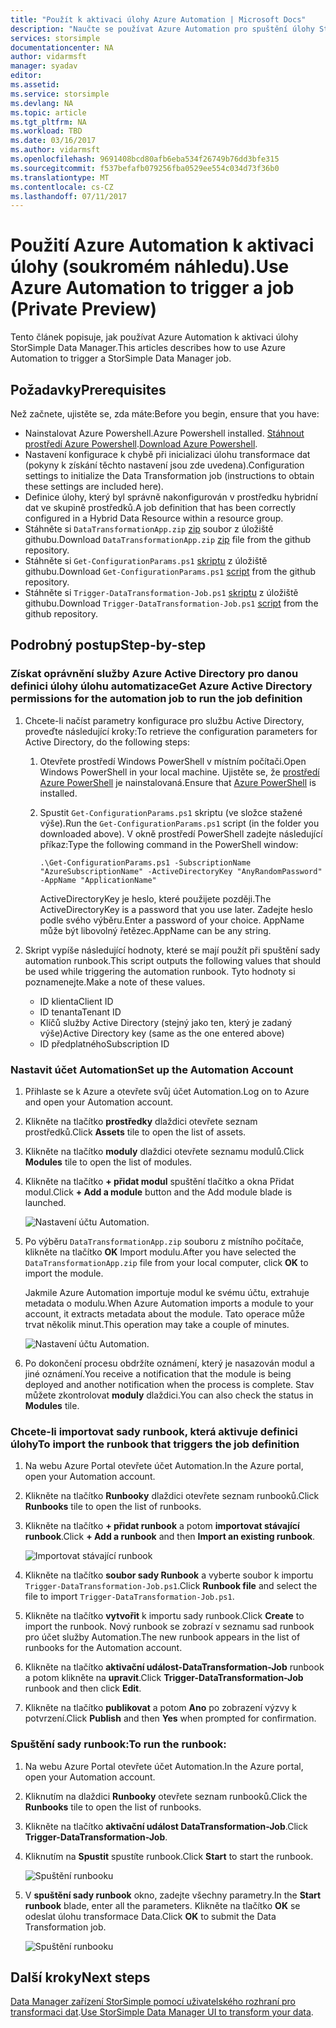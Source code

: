 ```yaml
---
title: "Použít k aktivaci úlohy Azure Automation | Microsoft Docs"
description: "Naučte se používat Azure Automation pro spuštění úlohy StorSimple Manager dat (soukromém náhledu)."
services: storsimple
documentationcenter: NA
author: vidarmsft
manager: syadav
editor: 
ms.assetid: 
ms.service: storsimple
ms.devlang: NA
ms.topic: article
ms.tgt_pltfrm: NA
ms.workload: TBD
ms.date: 03/16/2017
ms.author: vidarmsft
ms.openlocfilehash: 9691408bcd80afb6eba534f26749b76dd3bfe315
ms.sourcegitcommit: f537befafb079256fba0529ee554c034d73f36b0
ms.translationtype: MT
ms.contentlocale: cs-CZ
ms.lasthandoff: 07/11/2017
---
```

# <a name="use-azure-automation-to-trigger-a-job-private-preview"></a><span data-ttu-id="7fa77-103">Použití Azure Automation k aktivaci úlohy (soukromém náhledu).</span><span class="sxs-lookup"><span data-stu-id="7fa77-103">Use Azure Automation to trigger a job (Private Preview)</span></span>

<span data-ttu-id="7fa77-104">Tento článek popisuje, jak používat Azure Automation k aktivaci úlohy StorSimple Data Manager.</span><span class="sxs-lookup"><span data-stu-id="7fa77-104">This articles describes how to use Azure Automation to trigger a StorSimple Data Manager job.</span></span>

## <a name="prerequisites"></a><span data-ttu-id="7fa77-105">Požadavky</span><span class="sxs-lookup"><span data-stu-id="7fa77-105">Prerequisites</span></span>

<span data-ttu-id="7fa77-106">Než začnete, ujistěte se, zda máte:</span><span class="sxs-lookup"><span data-stu-id="7fa77-106">Before you begin, ensure that you have:</span></span>

*   <span data-ttu-id="7fa77-107">Nainstalovat Azure Powershell.</span><span class="sxs-lookup"><span data-stu-id="7fa77-107">Azure Powershell installed.</span></span> <span data-ttu-id="7fa77-108">[Stáhnout prostředí Azure Powershell](https://azure.microsoft.com/documentation/articles/powershell-install-configure/).</span><span class="sxs-lookup"><span data-stu-id="7fa77-108">[Download Azure Powershell](https://azure.microsoft.com/documentation/articles/powershell-install-configure/).</span></span>
*   <span data-ttu-id="7fa77-109">Nastavení konfigurace k chybě při inicializaci úlohu transformace dat (pokyny k získání těchto nastavení jsou zde uvedena).</span><span class="sxs-lookup"><span data-stu-id="7fa77-109">Configuration settings to initialize the Data Transformation job (instructions to obtain these settings are included here).</span></span>
*   <span data-ttu-id="7fa77-110">Definice úlohy, který byl správně nakonfigurován v prostředku hybridní dat ve skupině prostředků.</span><span class="sxs-lookup"><span data-stu-id="7fa77-110">A job definition that has been correctly configured in a Hybrid Data Resource within a resource group.</span></span>
*   <span data-ttu-id="7fa77-111">Stáhněte si `DataTransformationApp.zip` [zip](https://github.com/Azure-Samples/storsimple-dotnet-data-manager-get-started/raw/master/Azure%20Automation%20For%20Data%20Manager/DataTransformationApp.zip) soubor z úložiště githubu.</span><span class="sxs-lookup"><span data-stu-id="7fa77-111">Download `DataTransformationApp.zip` [zip](https://github.com/Azure-Samples/storsimple-dotnet-data-manager-get-started/raw/master/Azure%20Automation%20For%20Data%20Manager/DataTransformationApp.zip) file from the github repository.</span></span>
*   <span data-ttu-id="7fa77-112">Stáhněte si `Get-ConfigurationParams.ps1` [skriptu](https://github.com/Azure-Samples/storsimple-dotnet-data-manager-get-started/blob/master/Azure%20Automation%20For%20Data%20Manager/Get-ConfigurationParams.ps1) z úložiště githubu.</span><span class="sxs-lookup"><span data-stu-id="7fa77-112">Download `Get-ConfigurationParams.ps1` [script](https://github.com/Azure-Samples/storsimple-dotnet-data-manager-get-started/blob/master/Azure%20Automation%20For%20Data%20Manager/Get-ConfigurationParams.ps1) from the github repository.</span></span>
*   <span data-ttu-id="7fa77-113">Stáhněte si `Trigger-DataTransformation-Job.ps1` [skriptu](https://github.com/Azure-Samples/storsimple-dotnet-data-manager-get-started/blob/master/Azure%20Automation%20For%20Data%20Manager/Trigger-DataTransformation-Job.ps1) z úložiště githubu.</span><span class="sxs-lookup"><span data-stu-id="7fa77-113">Download `Trigger-DataTransformation-Job.ps1` [script](https://github.com/Azure-Samples/storsimple-dotnet-data-manager-get-started/blob/master/Azure%20Automation%20For%20Data%20Manager/Trigger-DataTransformation-Job.ps1) from the github repository.</span></span>

## <a name="step-by-step"></a><span data-ttu-id="7fa77-114">Podrobný postup</span><span class="sxs-lookup"><span data-stu-id="7fa77-114">Step-by-step</span></span>

### <a name="get-azure-active-directory-permissions-for-the-automation-job-to-run-the-job-definition"></a><span data-ttu-id="7fa77-115">Získat oprávnění služby Azure Active Directory pro danou definici úlohy úlohu automatizace</span><span class="sxs-lookup"><span data-stu-id="7fa77-115">Get Azure Active Directory permissions for the automation job to run the job definition</span></span>

1. <span data-ttu-id="7fa77-116">Chcete-li načíst parametry konfigurace pro službu Active Directory, proveďte následující kroky:</span><span class="sxs-lookup"><span data-stu-id="7fa77-116">To retrieve the configuration parameters for Active Directory, do the following steps:</span></span>

    1. <span data-ttu-id="7fa77-117">Otevřete prostředí Windows PowerShell v místním počítači.</span><span class="sxs-lookup"><span data-stu-id="7fa77-117">Open Windows PowerShell in your local machine.</span></span> <span data-ttu-id="7fa77-118">Ujistěte se, že [prostředí Azure PowerShell](https://azure.microsoft.com/downloads/) je nainstalovaná.</span><span class="sxs-lookup"><span data-stu-id="7fa77-118">Ensure that [Azure PowerShell](https://azure.microsoft.com/downloads/) is installed.</span></span>
    1. <span data-ttu-id="7fa77-119">Spustit `Get-ConfigurationParams.ps1` skriptu (ve složce stažené výše).</span><span class="sxs-lookup"><span data-stu-id="7fa77-119">Run the `Get-ConfigurationParams.ps1` script (in the folder you downloaded above).</span></span> <span data-ttu-id="7fa77-120">V okně prostředí PowerShell zadejte následující příkaz:</span><span class="sxs-lookup"><span data-stu-id="7fa77-120">Type the following command in the PowerShell window:</span></span>

        ```
        .\Get-ConfigurationParams.ps1 -SubscriptionName "AzureSubscriptionName" -ActiveDirectoryKey "AnyRandomPassword" -AppName "ApplicationName"
         ```

        <span data-ttu-id="7fa77-121">ActiveDirectoryKey je heslo, které použijete později.</span><span class="sxs-lookup"><span data-stu-id="7fa77-121">The ActiveDirectoryKey is a password that you use later.</span></span> <span data-ttu-id="7fa77-122">Zadejte heslo podle svého výběru.</span><span class="sxs-lookup"><span data-stu-id="7fa77-122">Enter a password of your choice.</span></span> <span data-ttu-id="7fa77-123">AppName může být libovolný řetězec.</span><span class="sxs-lookup"><span data-stu-id="7fa77-123">AppName can be any string.</span></span>

2. <span data-ttu-id="7fa77-124">Skript vypíše následující hodnoty, které se mají použít při spuštění sady automation runbook.</span><span class="sxs-lookup"><span data-stu-id="7fa77-124">This script outputs the following values that should be used while triggering the automation runbook.</span></span> <span data-ttu-id="7fa77-125">Tyto hodnoty si poznamenejte.</span><span class="sxs-lookup"><span data-stu-id="7fa77-125">Make a note of these values.</span></span>

    - <span data-ttu-id="7fa77-126">ID klienta</span><span class="sxs-lookup"><span data-stu-id="7fa77-126">Client ID</span></span>
    - <span data-ttu-id="7fa77-127">ID tenanta</span><span class="sxs-lookup"><span data-stu-id="7fa77-127">Tenant ID</span></span>
    - <span data-ttu-id="7fa77-128">Klíčů služby Active Directory (stejný jako ten, který je zadaný výše)</span><span class="sxs-lookup"><span data-stu-id="7fa77-128">Active Directory key (same as the one entered above)</span></span>
    - <span data-ttu-id="7fa77-129">ID předplatného</span><span class="sxs-lookup"><span data-stu-id="7fa77-129">Subscription ID</span></span>

### <a name="set-up-the-automation-account"></a><span data-ttu-id="7fa77-130">Nastavit účet Automation</span><span class="sxs-lookup"><span data-stu-id="7fa77-130">Set up the Automation Account</span></span>

1. <span data-ttu-id="7fa77-131">Přihlaste se k Azure a otevřete svůj účet Automation.</span><span class="sxs-lookup"><span data-stu-id="7fa77-131">Log on to Azure and open your Automation account.</span></span>
2. <span data-ttu-id="7fa77-132">Klikněte na tlačítko **prostředky** dlaždici otevřete seznam prostředků.</span><span class="sxs-lookup"><span data-stu-id="7fa77-132">Click **Assets** tile to open the list of assets.</span></span>
3. <span data-ttu-id="7fa77-133">Klikněte na tlačítko **moduly** dlaždici otevřete seznamu modulů.</span><span class="sxs-lookup"><span data-stu-id="7fa77-133">Click **Modules** tile to open the list of modules.</span></span>
4. <span data-ttu-id="7fa77-134">Klikněte na tlačítko **+ přidat modul** spuštění tlačítko a okna Přidat modul.</span><span class="sxs-lookup"><span data-stu-id="7fa77-134">Click **+ Add a module** button and the Add module blade is launched.</span></span>

    ![Nastavení účtu Automation.](./media/storsimple-data-manager-job-using-automation/add-module1m.png)

5. <span data-ttu-id="7fa77-136">Po výběru `DataTransformationApp.zip` souboru z místního počítače, klikněte na tlačítko **OK** Import modulu.</span><span class="sxs-lookup"><span data-stu-id="7fa77-136">After you have selected the `DataTransformationApp.zip` file from your local computer, click **OK** to import the module.</span></span>

   <span data-ttu-id="7fa77-137">Jakmile Azure Automation importuje modul ke svému účtu, extrahuje metadata o modulu.</span><span class="sxs-lookup"><span data-stu-id="7fa77-137">When Azure Automation imports a module to your account, it extracts metadata about the module.</span></span> <span data-ttu-id="7fa77-138">Tato operace může trvat několik minut.</span><span class="sxs-lookup"><span data-stu-id="7fa77-138">This operation may take a couple of minutes.</span></span>

   ![Nastavení účtu Automation.](./media/storsimple-data-manager-job-using-automation/add-module2m.png)

   

6. <span data-ttu-id="7fa77-140">Po dokončení procesu obdržíte oznámení, který je nasazován modul a jiné oznámení.</span><span class="sxs-lookup"><span data-stu-id="7fa77-140">You receive a notification that the module is being deployed and another notification when the process is complete.</span></span>  <span data-ttu-id="7fa77-141">Stav můžete zkontrolovat **moduly** dlaždici.</span><span class="sxs-lookup"><span data-stu-id="7fa77-141">You can also check the status in **Modules** tile.</span></span>

### <a name="to-import-the-runbook-that-triggers-the-job-definition"></a><span data-ttu-id="7fa77-142">Chcete-li importovat sady runbook, která aktivuje definici úlohy</span><span class="sxs-lookup"><span data-stu-id="7fa77-142">To import the runbook that triggers the job definition</span></span>

1. <span data-ttu-id="7fa77-143">Na webu Azure Portal otevřete účet Automation.</span><span class="sxs-lookup"><span data-stu-id="7fa77-143">In the Azure portal, open your Automation account.</span></span>
2. <span data-ttu-id="7fa77-144">Klikněte na tlačítko **Runbooky** dlaždici otevřete seznam runbooků.</span><span class="sxs-lookup"><span data-stu-id="7fa77-144">Click **Runbooks** tile to open the list of runbooks.</span></span>
3. <span data-ttu-id="7fa77-145">Klikněte na tlačítko **+ přidat runbook** a potom **importovat stávající runbook**.</span><span class="sxs-lookup"><span data-stu-id="7fa77-145">Click **+ Add a runbook** and then **Import an existing runbook**.</span></span>

   ![Importovat stávající runbook](./media/storsimple-data-manager-job-using-automation/import-a-runbook.png)

4. <span data-ttu-id="7fa77-147">Klikněte na tlačítko **soubor sady Runbook** a vyberte soubor k importu `Trigger-DataTransformation-Job.ps1`.</span><span class="sxs-lookup"><span data-stu-id="7fa77-147">Click **Runbook file** and select the file to import `Trigger-DataTransformation-Job.ps1`.</span></span>
5. <span data-ttu-id="7fa77-148">Klikněte na tlačítko **vytvořit** k importu sady runbook.</span><span class="sxs-lookup"><span data-stu-id="7fa77-148">Click **Create** to import the runbook.</span></span> <span data-ttu-id="7fa77-149">Nový runbook se zobrazí v seznamu sad runbook pro účet služby Automation.</span><span class="sxs-lookup"><span data-stu-id="7fa77-149">The new runbook appears in the list of runbooks for the Automation account.</span></span>
7. <span data-ttu-id="7fa77-150">Klikněte na tlačítko **aktivační událost-DataTransformation-Job** runbook a potom klikněte na **upravit**.</span><span class="sxs-lookup"><span data-stu-id="7fa77-150">Click **Trigger-DataTransformation-Job** runbook and then click **Edit**.</span></span>
8. <span data-ttu-id="7fa77-151">Klikněte na tlačítko **publikovat** a potom **Ano** po zobrazení výzvy k potvrzení.</span><span class="sxs-lookup"><span data-stu-id="7fa77-151">Click **Publish** and then **Yes** when prompted for confirmation.</span></span>


### <a name="to-run-the-runbook"></a><span data-ttu-id="7fa77-152">Spuštění sady runbook:</span><span class="sxs-lookup"><span data-stu-id="7fa77-152">To run the runbook:</span></span>
1. <span data-ttu-id="7fa77-153">Na webu Azure Portal otevřete účet Automation.</span><span class="sxs-lookup"><span data-stu-id="7fa77-153">In the Azure portal, open your Automation account.</span></span>
2. <span data-ttu-id="7fa77-154">Kliknutím na dlaždici **Runbooky** otevřete seznam runbooků.</span><span class="sxs-lookup"><span data-stu-id="7fa77-154">Click the **Runbooks** tile to open the list of runbooks.</span></span>
3. <span data-ttu-id="7fa77-155">Klikněte na tlačítko **aktivační událost DataTransformation-Job**.</span><span class="sxs-lookup"><span data-stu-id="7fa77-155">Click **Trigger-DataTransformation-Job**.</span></span>
4. <span data-ttu-id="7fa77-156">Kliknutím na **Spustit** spustíte runbook.</span><span class="sxs-lookup"><span data-stu-id="7fa77-156">Click **Start** to start the runbook.</span></span>

   ![Spuštění runbooku](./media/storsimple-data-manager-job-using-automation/run-runbook1m.png)

5. <span data-ttu-id="7fa77-158">V **spuštění sady runbook** okno, zadejte všechny parametry.</span><span class="sxs-lookup"><span data-stu-id="7fa77-158">In the **Start runbook** blade, enter all the parameters.</span></span> <span data-ttu-id="7fa77-159">Klikněte na tlačítko **OK** se odeslat úlohu transformace Data.</span><span class="sxs-lookup"><span data-stu-id="7fa77-159">Click **OK** to submit the Data Transformation job.</span></span>

   ![Spuštění runbooku](./media/storsimple-data-manager-job-using-automation/run-runbook2m.png)


## <a name="next-steps"></a><span data-ttu-id="7fa77-161">Další kroky</span><span class="sxs-lookup"><span data-stu-id="7fa77-161">Next steps</span></span>

<span data-ttu-id="7fa77-162">[Data Manager zařízení StorSimple pomocí uživatelského rozhraní pro transformaci dat](storsimple-data-manager-ui.md).</span><span class="sxs-lookup"><span data-stu-id="7fa77-162">[Use StorSimple Data Manager UI to transform your data](storsimple-data-manager-ui.md).</span></span>